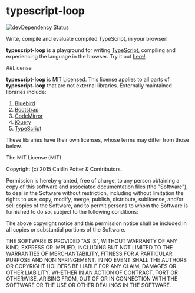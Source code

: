 typescript-loop
===============

[![devDependency Status](https://david-dm.org/caitp/typescript-loop/dev-status.svg)](https://david-dm.org/caitp/typescript-loop#info=devDependencies)


Write, compile and evaluate compiled TypeScript, in your browser!

**typescript-loop** is a playground for writing [TypeScript](http://www.typescriptlang.org/), compiling and experiencing the language in the browser. Try it out  [here!](http://caitp.github.io/typescript-loop/#class%20Hacker%20%7B%0A%20%20name%3Astring%3B%0A%0A%20%20constructor(name)%20%7B%0A%20%20%20%20this.name%20%3D%20name%3B%0A%20%20%7D%0A%0A%20%20toString()%20%7B%0A%20%20%20%20return%20%60glorious%20Hacker%2C%20%24%7Bthis.name%7D%60%3B%0A%20%20%7D%0A%7D%0A%0Avar%20me%20%3D%20new%20Hacker(%22%7B%7BYour%20Name%20Here%7D%7D%22)%3B%0Aalert(%60Hello%20%24%7Bme%7D!%60)%3B).

##License

**typescript-loop** is [MIT Licensed](LICENSE.txt). This license applies to all parts of **typescript-loop** that are not external libraries. Externally maintained libraries include:

1. [Bluebird](https://github.com/petkaantonov/bluebird)
1. [Bootstrap](https://github.com/twbs/bootstrap)
1. [CodeMirror](https://github.com/codemirror/codemirror)
1. [jQuery](https://github.com/jquery/jquery)
1. [TypeScript](https://github.com/Microsoft/TypeScript)

These libraries have their own licenses, whose terms may differ from those
below.

The MIT License (MIT)

Copyright (c) 2015 Caitlin Potter & Contributors.

Permission is hereby granted, free of charge, to any person obtaining a copy
of this software and associated documentation files (the "Software"), to deal
in the Software without restriction, including without limitation the rights
to use, copy, modify, merge, publish, distribute, sublicense, and/or sell
copies of the Software, and to permit persons to whom the Software is
furnished to do so, subject to the following conditions:

The above copyright notice and this permission notice shall be included in
all copies or substantial portions of the Software.

THE SOFTWARE IS PROVIDED "AS IS", WITHOUT WARRANTY OF ANY KIND, EXPRESS OR
IMPLIED, INCLUDING BUT NOT LIMITED TO THE WARRANTIES OF MERCHANTABILITY,
FITNESS FOR A PARTICULAR PURPOSE AND NONINFRINGEMENT. IN NO EVENT SHALL THE
AUTHORS OR COPYRIGHT HOLDERS BE LIABLE FOR ANY CLAIM, DAMAGES OR OTHER
LIABILITY, WHETHER IN AN ACTION OF CONTRACT, TORT OR OTHERWISE, ARISING FROM,
OUT OF OR IN CONNECTION WITH THE SOFTWARE OR THE USE OR OTHER DEALINGS IN
THE SOFTWARE.

